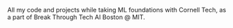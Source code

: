 All my code and projects while taking ML foundations with Cornell Tech, as a part of Break Through Tech AI Boston @ MIT. 
